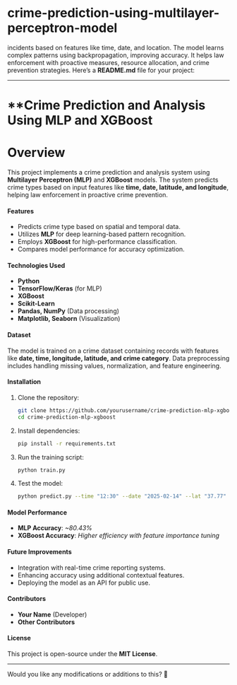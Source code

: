 # crime-prediction-using-multilayer-perceptron-model
incidents based on features like time, date, and location. The model learns complex patterns using backpropagation, improving accuracy. It helps law enforcement with proactive measures, resource allocation, and crime prevention strategies.
Here’s a **README.md** file for your project:  

---

# **Crime Prediction and Analysis Using MLP and XGBoost

# **Overview**  
This project implements a crime prediction and analysis system using **Multilayer Perceptron (MLP)** and **XGBoost** models. The system predicts crime types based on input features like **time, date, latitude, and longitude**, helping law enforcement in proactive crime prevention.  

#### **Features**  
- Predicts crime type based on spatial and temporal data.  
- Utilizes **MLP** for deep learning-based pattern recognition.  
- Employs **XGBoost** for high-performance classification.  
- Compares model performance for accuracy optimization.  

#### **Technologies Used**  
- **Python**  
- **TensorFlow/Keras** (for MLP)  
- **XGBoost**  
- **Scikit-Learn**  
- **Pandas, NumPy** (Data processing)  
- **Matplotlib, Seaborn** (Visualization)  

#### **Dataset**  
The model is trained on a crime dataset containing records with features like **date, time, longitude, latitude, and crime category**. Data preprocessing includes handling missing values, normalization, and feature engineering.  

#### **Installation**  
1. Clone the repository:  
   ```bash
   git clone https://github.com/yourusername/crime-prediction-mlp-xgboost.git
   cd crime-prediction-mlp-xgboost
   ```  
2. Install dependencies:  
   ```bash
   pip install -r requirements.txt
   ```  
3. Run the training script:  
   ```bash
   python train.py
   ```  
4. Test the model:  
   ```bash
   python predict.py --time "12:30" --date "2025-02-14" --lat "37.77" --long "-122.42"
   ```  

#### **Model Performance**  
- **MLP Accuracy**: *~80.43%*  
- **XGBoost Accuracy**: *Higher efficiency with feature importance tuning*  

#### **Future Improvements**  
- Integration with real-time crime reporting systems.  
- Enhancing accuracy using additional contextual features.  
- Deploying the model as an API for public use.  

#### **Contributors**  
- **Your Name** (Developer)  
- **Other Contributors**  

#### **License**  
This project is open-source under the **MIT License**.  

---

Would you like any modifications or additions to this? 🚀

